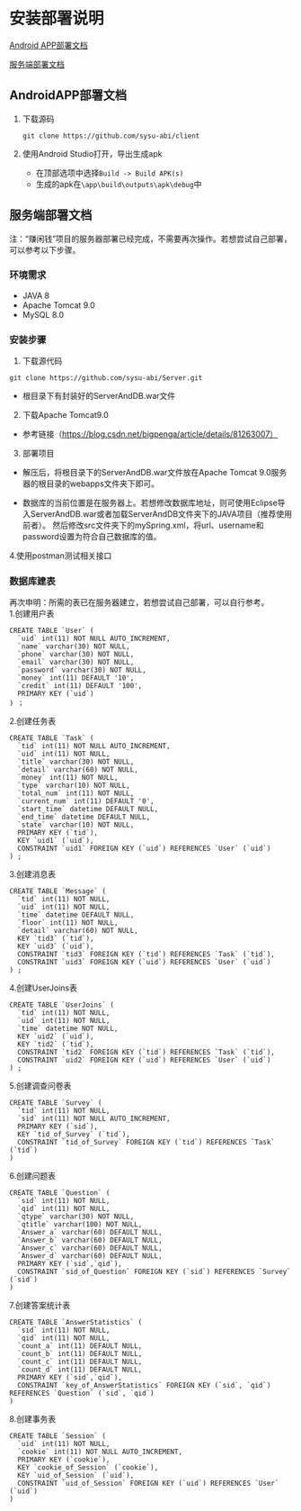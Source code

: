 # 安装部署说明

[Android APP部署文档](#AndroidAPP部署文档)

[服务端部署文档](#服务端部署文档)

## AndroidAPP部署文档

1. 下载源码

   `git clone https://github.com/sysu-abi/client`

2. 使用Android Studio打开，导出生成apk

   - 在顶部选项中选择`Build -> Build APK(s)`
   - 生成的apk在`\app\build\outputs\apk\debug`中

## 服务端部署文档

注：“赚闲钱”项目的服务器部署已经完成，不需要再次操作。若想尝试自己部署，可以参考以下步骤。

### 环境需求
- JAVA 8
- Apache Tomcat 9.0
- MySQL 8.0
### 安装步骤
1. 下载源代码
```shell
git clone https://github.com/sysu-abi/Server.git
```
- 根目录下有封装好的ServerAndDB.war文件

2. 下载Apache Tomcat9.0
- 参考链接（https://blog.csdn.net/bigpenga/article/details/81263007）

3. 部署项目
- 解压后，将根目录下的ServerAndDB.war文件放在Apache Tomcat 9.0服务器的根目录的webapps文件夹下即可。

- 数据库的当前位置是在服务器上。若想修改数据库地址，则可使用Eclipse导入ServerAndDB.war或者加载ServerAndDB文件夹下的JAVA项目（推荐使用前者）。
  然后修改src文件夹下的mySpring.xml，将url、username和password设置为符合自己数据库的值。

4.使用postman测试相关接口

### 数据库建表
再次申明：所需的表已在服务器建立，若想尝试自己部署，可以自行参考。  
1.创建用户表
```User
CREATE TABLE `User` (
  `uid` int(11) NOT NULL AUTO_INCREMENT,
  `name` varchar(30) NOT NULL,
  `phone` varchar(30) NOT NULL,
  `email` varchar(30) NOT NULL,
  `password` varchar(30) NOT NULL,
  `money` int(11) DEFAULT '10',
  `credit` int(11) DEFAULT '100',
  PRIMARY KEY (`uid`)
) ；
```
2.创建任务表
```Task
CREATE TABLE `Task` (
  `tid` int(11) NOT NULL AUTO_INCREMENT,
  `uid` int(11) NOT NULL,
  `title` varchar(30) NOT NULL,
  `detail` varchar(60) NOT NULL,
  `money` int(11) NOT NULL,
  `type` varchar(10) NOT NULL,
  `total_num` int(11) NOT NULL,
  `current_num` int(11) DEFAULT '0',
  `start_time` datetime DEFAULT NULL,
  `end_time` datetime DEFAULT NULL,
  `state` varchar(10) NOT NULL,
  PRIMARY KEY (`tid`),
  KEY `uid1` (`uid`),
  CONSTRAINT `uid1` FOREIGN KEY (`uid`) REFERENCES `User` (`uid`)
) ;
```
3.创建消息表
```Message
CREATE TABLE `Message` (
  `tid` int(11) NOT NULL,
  `uid` int(11) NOT NULL,
  `time` datetime DEFAULT NULL,
  `floor` int(11) NOT NULL,
  `detail` varchar(60) NOT NULL,
  KEY `tid3` (`tid`),
  KEY `uid3` (`uid`),
  CONSTRAINT `tid3` FOREIGN KEY (`tid`) REFERENCES `Task` (`tid`),
  CONSTRAINT `uid3` FOREIGN KEY (`uid`) REFERENCES `User` (`uid`)
) ;
```
4.创建UserJoins表
```UserJoins
CREATE TABLE `UserJoins` (
  `tid` int(11) NOT NULL,
  `uid` int(11) NOT NULL,
  `time` datetime NOT NULL,
  KEY `uid2` (`uid`),
  KEY `tid2` (`tid`),
  CONSTRAINT `tid2` FOREIGN KEY (`tid`) REFERENCES `Task` (`tid`),
  CONSTRAINT `uid2` FOREIGN KEY (`uid`) REFERENCES `User` (`uid`)
) ;
```
5.创建调查问卷表
```Survey
CREATE TABLE `Survey` (
  `tid` int(11) NOT NULL,
  `sid` int(11) NOT NULL AUTO_INCREMENT,
  PRIMARY KEY (`sid`),
  KEY `tid_of_Survey` (`tid`),
  CONSTRAINT `tid_of_Survey` FOREIGN KEY (`tid`) REFERENCES `Task` (`tid`)
) 
```
6.创建问题表
```Question
CREATE TABLE `Question` (
  `sid` int(11) NOT NULL,
  `qid` int(11) NOT NULL,
  `qtype` varchar(30) NOT NULL,
  `qtitle` varchar(100) NOT NULL,
  `Answer_a` varchar(60) DEFAULT NULL,
  `Answer_b` varchar(60) DEFAULT NULL,
  `Answer_c` varchar(60) DEFAULT NULL,
  `Answer_d` varchar(60) DEFAULT NULL,
  PRIMARY KEY (`sid`,`qid`),
  CONSTRAINT `sid_of_Question` FOREIGN KEY (`sid`) REFERENCES `Survey` (`sid`)
) 
```
7.创建答案统计表
```AnswerStatistics
CREATE TABLE `AnswerStatistics` (
  `sid` int(11) NOT NULL,
  `qid` int(11) NOT NULL,
  `count_a` int(11) DEFAULT NULL,
  `count_b` int(11) DEFAULT NULL,
  `count_c` int(11) DEFAULT NULL,
  `count_d` int(11) DEFAULT NULL,
  PRIMARY KEY (`sid`,`qid`),
  CONSTRAINT `key_of_AnswerStatistics` FOREIGN KEY (`sid`, `qid`) REFERENCES `Question` (`sid`, `qid`)
) 
```
8.创建事务表
```Session
CREATE TABLE `Session` (
  `uid` int(11) NOT NULL,
  `cookie` int(11) NOT NULL AUTO_INCREMENT,
  PRIMARY KEY (`cookie`),
  KEY `cookie_of_Session` (`cookie`),
  KEY `uid_of_Session` (`uid`),
  CONSTRAINT `uid_of_Session` FOREIGN KEY (`uid`) REFERENCES `User` (`uid`)
) 
```

